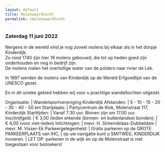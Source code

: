```yaml
---
layout: default
title: Molenwaardtocht
permalink: /molenwaardtocht
---
```

### Zaterdag 11 juni 2022

Nergens in de wereld vind je nog zoveel molens bij elkaar als in het dorpje Kinderdijk.  
Zo rond 1740 zijn hier 19 molens gebouwd, die tot op heden goed zijn onderhouden en nog in bedrijf zijn.  
De molens malen het overtollige water van de polders naar rivier de Lek.

In 1997 werden de molens van Kinderdijk op de Wereld Erfgoedlijst van de UNESCO gezet.

En in dit unieke gebied hebben wij voor u prachtige wandeltochten uitgezet.

Organisatie:        | Wandelsportvereniging Kinderdijk
Afstanden:          | 5 - 10 - 15 - 20 - 30 - 40 - 50 km
Startplaats:        | Partycentrum de Klok, Molenstraat 117, Kinderdijk
Starttijden:        | Vanaf 7:30 uur. Binnen zijn om 17.00 uur.
Inschrijfgeld:      | &euro; 3,00 (leden erkende (binnen- en buitenlandse) bonden);
                    | &euro; 4,00 (voor niet-leden)
Inlichtingen:       | mevr. H. Sinterniklaas-Dubbeldam
                    | mevr. M. Visser-Ek
Parkeergelegenheid: | Gratis parkeren op de GROTE PARKEERPLAATS van IHC,
                    | op uw navigatie kunt u SMITWEG, KINDERDIJK invoeren.
                    | LET OP: parkeren in de wijk en op de Molenstraat is niet toegestaan voor bezoekers!
